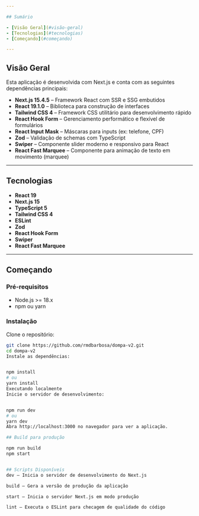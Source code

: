```yaml
---

## Sumário

- [Visão Geral](#visão-geral)  
- [Tecnologias](#tecnologias)  
- [Começando](#começando)  

---
```


## Visão Geral

Esta aplicação é desenvolvida com Next.js e conta com as seguintes dependências principais:

- **Next.js 15.4.5** – Framework React com SSR e SSG embutidos
- **React 19.1.0** – Biblioteca para construção de interfaces
- **Tailwind CSS 4** – Framework CSS utilitário para desenvolvimento rápido
- **React Hook Form** – Gerenciamento performático e flexível de formulários
- **React Input Mask** – Máscaras para inputs (ex: telefone, CPF)
- **Zod** – Validação de schemas com TypeScript
- **Swiper** – Componente slider moderno e responsivo para React
- **React Fast Marquee** – Componente para animação de texto em movimento (marquee)

---

## Tecnologias

- **React 19**
- **Next.js 15**
- **TypeScript 5**
- **Tailwind CSS 4**
- **ESLint**
- **Zod**
- **React Hook Form**
- **Swiper**
- **React Fast Marquee**

---

## Começando

### Pré-requisitos

- Node.js >= 18.x
- npm ou yarn

### Instalação

Clone o repositório:

```bash
git clone https://github.com/rmdbarbosa/dompa-v2.git
cd dompa-v2
Instale as dependências:


npm install
# ou
yarn install
Executando localmente
Inicie o servidor de desenvolvimento:


npm run dev
# ou
yarn dev
Abra http://localhost:3000 no navegador para ver a aplicação.

## Build para produção

npm run build
npm start


## Scripts Disponíveis
dev — Inicia o servidor de desenvolvimento do Next.js

build — Gera a versão de produção da aplicação

start — Inicia o servidor Next.js em modo produção

lint — Executa o ESLint para checagem de qualidade do código
```
